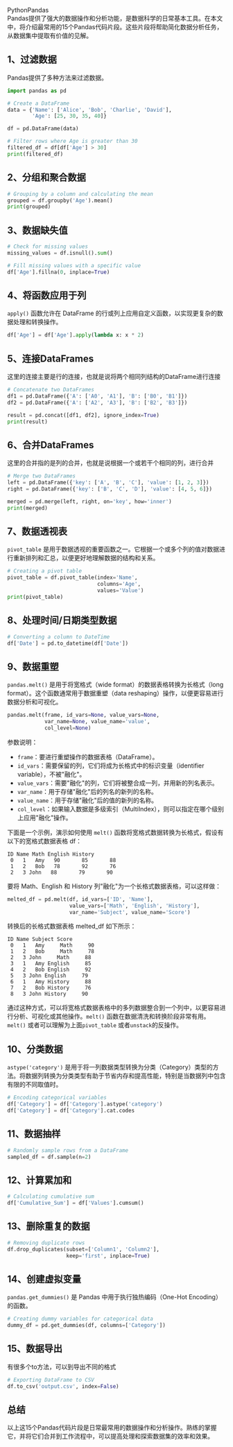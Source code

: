 PythonPandas<br />Pandas提供了强大的数据操作和分析功能，是数据科学的日常基本工具。在本文中，将介绍最常用的15个Pandas代码片段。这些片段将帮助简化数据分析任务，从数据集中提取有价值的见解。
<a name="CHiFm"></a>
## 1、过滤数据
Pandas提供了多种方法来过滤数据。
```python
import pandas as pd

# Create a DataFrame
data = {'Name': ['Alice', 'Bob', 'Charlie', 'David'],
        'Age': [25, 30, 35, 40]}

df = pd.DataFrame(data)

# Filter rows where Age is greater than 30
filtered_df = df[df['Age'] > 30]
print(filtered_df)
```
<a name="OF9BT"></a>
## 2、分组和聚合数据
```python
# Grouping by a column and calculating the mean
grouped = df.groupby('Age').mean()
print(grouped)
```
<a name="hKUKF"></a>
## 3、数据缺失值
```python
# Check for missing values
missing_values = df.isnull().sum()

# Fill missing values with a specific value
df['Age'].fillna(0, inplace=True)
```
<a name="oDSz8"></a>
## 4、将函数应用于列
`apply()` 函数允许在 DataFrame 的行或列上应用自定义函数，以实现更复杂的数据处理和转换操作。
```python
df['Age'] = df['Age'].apply(lambda x: x * 2)
```
<a name="q0vIc"></a>
## 5、连接DataFrames
这里的连接主要是行的连接，也就是说将两个相同列结构的DataFrame进行连接
```python
# Concatenate two DataFrames
df1 = pd.DataFrame({'A': ['A0', 'A1'], 'B': ['B0', 'B1']})
df2 = pd.DataFrame({'A': ['A2', 'A3'], 'B': ['B2', 'B3']})

result = pd.concat([df1, df2], ignore_index=True)
print(result)
```
<a name="ab45d"></a>
## 6、合并DataFrames
这里的合并指的是列的合并，也就是说根据一个或若干个相同的列，进行合并
```python
# Merge two DataFrames
left = pd.DataFrame({'key': ['A', 'B', 'C'], 'value': [1, 2, 3]})
right = pd.DataFrame({'key': ['B', 'C', 'D'], 'value': [4, 5, 6]})

merged = pd.merge(left, right, on='key', how='inner')
print(merged)
```
<a name="bBiGc"></a>
## 7、数据透视表
`pivot_table` 是用于数据透视的重要函数之一。它根据一个或多个列的值对数据进行重新排列和汇总，以便更好地理解数据的结构和关系。
```python
# Creating a pivot table
pivot_table = df.pivot_table(index='Name', 
                             columns='Age',
                             values='Value')
print(pivot_table)
```
<a name="qMMeB"></a>
## 8、处理时间/日期类型数据
```python
# Converting a column to DateTime
df['Date'] = pd.to_datetime(df['Date'])
```
<a name="kQucv"></a>
## 9、数据重塑
`pandas.melt()` 是用于将宽格式（wide format）的数据表格转换为长格式（long format）。这个函数通常用于数据重塑（data reshaping）操作，以便更容易进行数据分析和可视化。
```python
pandas.melt(frame, id_vars=None, value_vars=None,
            var_name=None, value_name='value', 
            col_level=None)
```
参数说明：

- `frame`：要进行重塑操作的数据表格（DataFrame）。
- `id_vars`：需要保留的列，它们将成为长格式中的标识变量（identifier variable），不被"融化"。
- `value_vars`：需要"融化"的列，它们将被整合成一列，并用新的列名表示。
- `var_name`：用于存储"融化"后的列名的新列的名称。
- `value_name`：用于存储"融化"后的值的新列的名称。
- `col_level`：如果输入数据是多级索引（MultiIndex），则可以指定在哪个级别上应用"融化"操作。

下面是一个示例，演示如何使用 `melt()` 函数将宽格式数据转换为长格式，假设有以下的宽格式数据表格 df：
```
ID Name Math English History
 0   1   Amy   90       85       88
 1   2   Bob   78       92       76
 2   3 John   88       79       90
```
要将 Math、English 和 History 列"融化"为一个长格式数据表格，可以这样做：
```python
melted_df = pd.melt(df, id_vars=['ID', 'Name'], 
                    value_vars=['Math', 'English', 'History'],
                    var_name='Subject', value_name='Score')
```
转换后的长格式数据表格 melted_df 如下所示：
```
ID Name Subject Score
 0   1   Amy     Math     90
 1   2   Bob     Math     78
 2   3 John     Math     88
 3   1   Amy English     85
 4   2   Bob English     92
 5   3 John English     79
 6   1   Amy History     88
 7   2   Bob History     76
 8   3 John History     90
```
通过这种方式，可以将宽格式数据表格中的多列数据整合到一个列中，以更容易进行分析、可视化或其他操作。`melt()` 函数在数据清洗和转换阶段非常有用。<br />`melt()` 或者可以理解为上面`pivot_table` 或者`unstack`的反操作。
<a name="aPc2g"></a>
## 10、分类数据
`astype('category')` 是用于将一列数据类型转换为分类（Category）类型的方法。将数据列转换为分类类型有助于节省内存和提高性能，特别是当数据列中包含有限的不同取值时。
```python
# Encoding categorical variables
df['Category'] = df['Category'].astype('category')
df['Category'] = df['Category'].cat.codes
```
<a name="taRmr"></a>
## 11、数据抽样
```python
# Randomly sample rows from a DataFrame
sampled_df = df.sample(n=2)
```
<a name="SpgdZ"></a>
## 12、计算累加和
```python
# Calculating cumulative sum
df['Cumulative_Sum'] = df['Values'].cumsum()
```
<a name="BzDGQ"></a>
## 13、删除重复的数据
```python
# Removing duplicate rows
df.drop_duplicates(subset=['Column1', 'Column2'], 
                   keep='first', inplace=True)
```
<a name="mebcv"></a>
## 14、创建虚拟变量
`pandas.get_dummies()` 是 Pandas 中用于执行独热编码（One-Hot Encoding）的函数。
```python
# Creating dummy variables for categorical data
dummy_df = pd.get_dummies(df, columns=['Category'])
```
<a name="Wz8Pj"></a>
## 15、数据导出
有很多个to方法，可以到导出不同的格式
```python
# Exporting DataFrame to CSV
df.to_csv('output.csv', index=False)
```
<a name="EAtHs"></a>
## 总结
以上这15个Pandas代码片段是日常最常用的数据操作和分析操作。熟练的掌握它，并将它们合并到工作流程中，可以提高处理和探索数据集的效率和效果。
